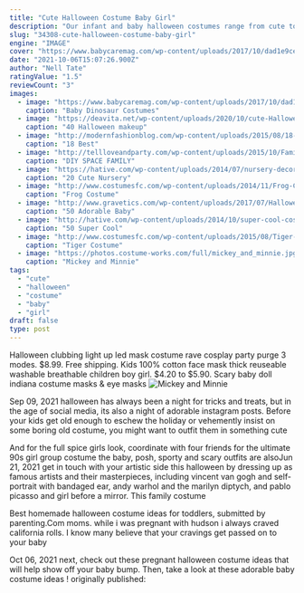 ```yaml
---
title: "Cute Halloween Costume Baby Girl"
description: "Our infant and baby halloween costumes range from cute to extraordinary. For the youngest children, winnie the pooh or our bunting style costumes are sure to get lots of oohs and ahhs. Every little girl wants"
slug: "34308-cute-halloween-costume-baby-girl"
engine: "IMAGE"
cover: "https://www.babycaremag.com/wp-content/uploads/2017/10/dad1e9cec6b4edd34eda918f652ad454.jpg"
date: "2021-10-06T15:07:26.900Z"
author: "Nell Tate"
ratingValue: "1.5"
reviewCount: "3"
images:
  - image: "https://www.babycaremag.com/wp-content/uploads/2017/10/dad1e9cec6b4edd34eda918f652ad454.jpg"
    caption: "Baby Dinosaur Costumes"
  - image: "https://deavita.net/wp-content/uploads/2020/10/cute-Halloween-makeup-ideas-for-children-deer-costume-and-face-painting.jpg"
    caption: "40 Halloween makeup"
  - image: "http://modernfashionblog.com/wp-content/uploads/2015/08/18-Best-Funny-Halloween-Costumes-For-Kids-2015-16.jpg"
    caption: "18 Best"
  - image: "http://tellloveandparty.com/wp-content/uploads/2015/10/Family-Halloween-Costume-ideas-Tell-Love-and-Party.jpg"
    caption: "DIY SPACE FAMILY"
  - image: "https://hative.com/wp-content/uploads/2014/07/nursery-decorating-ideas/18-purple-baby-girl-nursery.jpg"
    caption: "20 Cute Nursery"
  - image: "http://www.costumesfc.com/wp-content/uploads/2014/11/Frog-Costume.jpg"
    caption: "Frog Costume"
  - image: "http://www.gravetics.com/wp-content/uploads/2017/07/Halloween-Costume-Crochet-Black-and-Orange-Dress.jpg"
    caption: "50 Adorable Baby"
  - image: "http://hative.com/wp-content/uploads/2014/10/super-cool-costume-ideas/11-scarecrow-costume.jpg"
    caption: "50 Super Cool"
  - image: "http://www.costumesfc.com/wp-content/uploads/2015/08/Tiger-Costume-Adult.jpg"
    caption: "Tiger Costume"
  - image: "https://photos.costume-works.com/full/mickey_and_minnie.jpg"
    caption: "Mickey and Minnie"
tags:
  - "cute"
  - "halloween"
  - "costume"
  - "baby"
  - "girl"
draft: false
type: post
---
```


Halloween clubbing light up led mask costume rave cosplay party purge 3 modes. $8.99. Free shipping.  Kids 100% cotton face mask thick reuseable washable breathable children boy girl. $4.20 to $5.90. Scary baby doll indiana costume masks & eye masks
![Mickey and Minnie](https://photos.costume-works.com/full/mickey_and_minnie.jpg "Mickey and Minnie")

Sep 09, 2021 halloween has always been a night for tricks and treats, but in the age of social media, its also a night of adorable instagram posts. Before your kids get old enough to eschew the holiday or vehemently insist on some boring old costume, you might want to outfit them in something cute
<!--inArticleAds-->

<!--galleryOne-->

And for the full spice girls look, coordinate with four friends for the ultimate 90s girl group costume  the baby, posh, sporty and scary outfits are alsoJun 21, 2021 get in touch with your artistic side this halloween by dressing up as famous artists and their masterpieces, including vincent van gogh and self-portrait with bandaged ear, andy warhol and the marilyn diptych, and pablo picasso and girl before a mirror. This family costume
<!--inArticleAds-->

<!--galleryTwo-->

Best homemade halloween costume ideas for toddlers, submitted by parenting.Com moms. while i was pregnant with hudson i always craved california rolls. I know many believe that your cravings get passed on to your baby
<!--galleryThree-->

Oct 06, 2021 next, check out these pregnant halloween costume ideas that will help show off your baby bump. Then, take a look at these adorable baby costume ideas ! originally published: